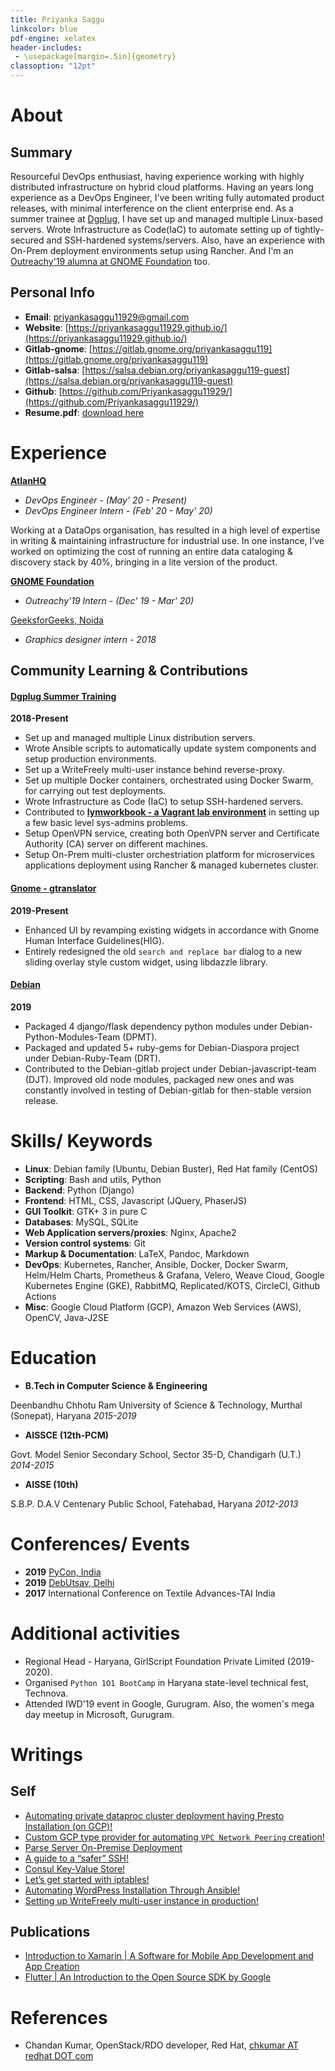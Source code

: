 ```yaml
---
title: Priyanka Saggu
linkcolor: blue
pdf-engine: xelatex
header-includes:
 - \usepackage[margin=.5in]{geometry}
classoption: "12pt"
---
```


# About

## Summary

Resourceful DevOps enthusiast, having experience working with highly distributed infrastructure on hybrid cloud platforms. Having an years long experience as a DevOps Engineer, I've been writing fully automated product releases, with minimal interference on the client enterprise end. As a summer trainee at [Dgplug](https://dgplug.org/archive/), I have set up and managed multiple Linux-based servers. Wrote Infrastructure as Code(IaC) to automate setting up of tightly-secured and SSH-hardened systems/servers. Also, have an experience with On-Prem deployment environments setup using Rancher. And I'm an [Outreachy'19 alumna at GNOME Foundation](https://www.outreachy.org/alums/) too.

## Personal Info

+ **Email**: [priyankasaggu11929@gmail.com](mailto:priyankasaggu11929@gmail.com)
+ **Website**: [https://priyankasaggu11929.github.io/](https://priyankasaggu11929.github.io/)
+ **Gitlab-gnome**: [https://gitlab.gnome.org/priyankasaggu119](https://gitlab.gnome.org/priyankasaggu119)
+ **Gitlab-salsa**: [https://salsa.debian.org/priyankasaggu119-guest](https://salsa.debian.org/priyankasaggu119-guest)
+ **Github**: [https://github.com/Priyankasaggu11929/](https://github.com/Priyankasaggu11929/)
+ **Resume.pdf**: [download here](https://github.com/Priyankasaggu11929/resume/raw/master/priyankasaggu.pdf)


# Experience

[**AtlanHQ**](https://atlan.com/)

+ _DevOps Engineer  - (May' 20 - Present)_
+ _DevOps Engineer Intern - (Feb' 20 - May' 20)_
    
Working at a DataOps organisation, has resulted in a high level of expertise in writing & maintaining infrastructure for industrial use. In one instance, I’ve worked on optimizing the cost of running an entire data cataloging & discovery stack by 40%, bringing in a lite version of the product.

[**GNOME Foundation**](https://www.outreachy.org/alums/)

+ _Outreachy'19 Intern - (Dec' 19 - Mar' 20)_

[GeeksforGeeks, Noida](https://media.geeksforgeeks.org/wp-content/cdn-uploads/Priyanka-Saggu-1.jpg)

+ _Graphics designer intern - 2018_

## Community Learning & Contributions

#### [Dgplug Summer Training](https://dgplug.org/archive/)
**2018-Present**

+ Set up and managed multiple Linux distribution servers.
+ Wrote Ansible scripts to automatically update system components and setup production environments.
+ Set up a WriteFreely multi-user instance behind reverse-proxy.
+ Set up multiple Docker containers, orchestrated using Docker Swarm, for carrying out test deployments.
+ Wrote Infrastructure as Code (IaC) to setup SSH-hardened servers.
+ Contributed to [**lymworkbook - a Vagrant lab environment**](https://github.com/kushaldas/lymworkbook) in setting up a few basic level sys-admins problems.
+ Setup OpenVPN service, creating both OpenVPN server and Certificate Authority (CA) server on different machines.
+ Setup On-Prem multi-cluster orchestriation platform for microservices applications deployment using Rancher & managed kubernetes cluster.

#### [Gnome - gtranslator](https://gitlab.gnome.org/GNOME/gtranslator/)
**2019-Present**

+ Enhanced UI by revamping existing widgets in accordance with Gnome Human Interface Guidelines(HIG).
+ Entirely redesigned the old `search and replace bar` dialog to a new sliding overlay style custom widget, using libdazzle library.

#### [Debian](https://www.debian.org/intro/about)
**2019**

+ Packaged 4 django/flask dependency python modules under Debian-Python-Modules-Team (DPMT).
+ Packaged and updated 5+ ruby-gems for Debian-Diaspora project under Debian-Ruby-Team (DRT).
+ Contributed to the Debian-gitlab project under Debian-javascript-team (DJT). Improved old node modules, packaged new ones and was constantly involved in testing of Debian-gitlab for then-stable version release.

# Skills/ Keywords

+ **Linux**: Debian family (Ubuntu, Debian Buster), Red Hat family (CentOS)
+ **Scripting**: Bash and utils, Python
+ **Backend**: Python (Django)
+ **Frontend**: HTML, CSS, Javascript (JQuery, PhaserJS)
+ **GUI Toolkit**: GTK+ 3 in pure C
+ **Databases**: MySQL, SQLite
+ **Web Application servers/proxies**: Nginx, Apache2
+ **Version control systems**: Git
+ **Markup & Documentation**: LaTeX, Pandoc, Markdown
+ **DevOps**: Kubernetes, Rancher, Ansible, Docker, Docker Swarm, Helm/Helm Charts, Prometheus & Grafana, Velero, Weave Cloud, Google Kubernetes Engine (GKE), RabbitMQ, Replicated/KOTS, CircleCI, Github Actions
+ **Misc**: Google Cloud Platform (GCP), Amazon Web Services (AWS), OpenCV, Java-J2SE


# Education

+ **B.Tech in Computer Science & Engineering**

 Deenbandhu Chhotu Ram University of Science & Technology, Murthal (Sonepat), Haryana
_2015-2019_

+ **AISSCE (12th-PCM)**

Govt. Model Senior Secondary School, Sector 35-D, Chandigarh (U.T.)
_2014-2015_

+ **AISSE (10th)**

S.B.P. D.A.V Centenary Public School, Fatehabad, Haryana
_2012-2013_


# Conferences/ Events

+ **2019** [PyCon, India](https://in.pycon.org/2019/)
+ **2019** [DebUtsav, Delhi](http://www.fossevents.in/debutsav-delhi-055c485049d8493bbb92bd03f79ba8c2/)
+ **2017** International Conference on Textile Advances-TAI India

# Additional activities

+ Regional Head - Haryana, GirlScript Foundation Private Limited (2019-2020).
+ Organised `Python 1O1 BootCamp` in Haryana state-level technical fest, Technova.
+ Attended IWD'19 event in Google, Gurugram. Also, the women's mega day meetup in Microsoft, Gurugram.

# Writings

## Self

+ [Automating private dataproc cluster deployment having Presto Installation (on GCP)!](https://priyankasaggu11929.github.io/writing/2020/04/26/Custom-GCP-TypeProviders.html)
+ [Custom GCP type provider for automating `VPC Network Peering` creation!](https://priyankasaggu11929.github.io/writing/2020/04/27/Private-Postgress-Deployment-under-a-subnet.html)
+ [Parse Server On-Premise Deployment](https://priyankasaggu11929.github.io/project/2019/12/26/Task-Submission.html)
+ [A guide to a “safer” SSH!](https://priyankasaggu11929.github.io/2019/08/12/a-guide-to-a-safer-ssh/)
+ [Consul Key-Value Store!](https://priyankasaggu11929.github.io/outreachy/2020/01/05/Task-Submission-2.html)
+ [Let’s get started with iptables!](https://priyankasaggu11929.github.io/2019/08/09/lets-get-started-with-iptables/)
+ [Automating WordPress Installation Through Ansible!](https://priyankasaggu11929.github.io/2019/08/05/automating-wordpress-installation-through-ansible/)
+ [Setting up WriteFreely multi-user instance in production!](https://priyankasaggu11929.github.io/2019/07/29/setting-up-writefreely-multi-user-instance-in-production/)

## Publications

+ [Introduction to Xamarin | A Software for Mobile App Development and App Creation](https://www.geeksforgeeks.org/introduction-to-xamarin-a-software-for-mobile-app-development-and-app-creation/)
+ [Flutter | An Introduction to the Open Source SDK by Google](https://www.geeksforgeeks.org/flutter-an-introduction-to-the-open-source-sdk-by-google/)


# References

+ Chandan Kumar, OpenStack/RDO developer, Red Hat, [chkumar AT redhat DOT com](chkumar@redhat.com)
